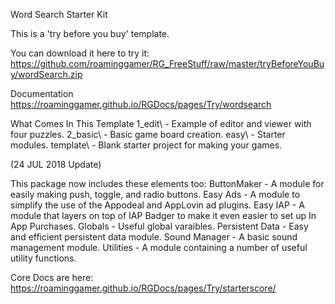 Word Search Starter Kit

This is a 'try before you buy' template. 

You can download it here to try it: 
https://github.com/roaminggamer/RG_FreeStuff/raw/master/tryBeforeYouBuy/wordSearch.zip

Documentation
https://roaminggamer.github.io/RGDocs/pages/Try/wordsearch

What Comes In This Template
1_edit\ - Example of editor and viewer with four puzzles.
2_basic\ - Basic game board creation.
easy\ - Starter modules.
template\ - Blank starter project for making your games.



(24 JUL 2018 Update)

This package now includes these elements too:
ButtonMaker - A module for easily making push, toggle, and radio buttons.
Easy Ads - A module to simplify the use of the Appodeal and AppLovin ad plugins.
Easy IAP - A module that layers on top of IAP Badger to make it even easier to set up In App Purchases.
Globals - Useful global varaibles.
Persistent Data - Easy and efficient persistent data module.
Sound Manager - A basic sound management module.
Utilities - A module containing a number of useful utility functions.

Core Docs are here: 
https://roaminggamer.github.io/RGDocs/pages/Try/starterscore/

